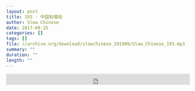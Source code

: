 ```yaml
---
layout: post
title: 193 - 中国有嘻哈
author: Slow Chinese
date: 2017-09-25
categories: []
tags: []
file: //archive.org/download/slowchinese_201909/Slow_Chinese_193.mp3
summary: ""
duration: ""
length: ""
---
```


<iframe src="https://archive.org/embed/slowchinese_201909/Slow_Chinese_193.mp3" width="500" height="30" frameborder="0" webkitallowfullscreen="true" mozallowfullscreen="true" allowfullscreen></iframe>
